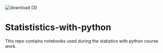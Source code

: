 ![download (3)](https://user-images.githubusercontent.com/61727167/113457668-0ee64f80-9419-11eb-8ca9-0cbf022f6b62.jpg)
# Statististics-with-python
This repo contains notebooks used during the statistics with python course work.
